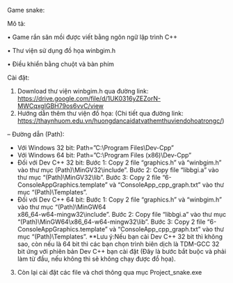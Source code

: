 Game snake:

Mô tả:

•	Game rắn săn mồi được viết bằng ngôn ngữ lập trình C++

•	Thư viện sử dụng đồ họa winbgim.h

•	Điều khiển bằng chuột và bàn phím

Cài đặt:
1.	Download thư viện winbgim.h qua đường link: https://drive.google.com/file/d/1UK0316yZEZorN-MWCqxgIGBH79os6vvC/view
2.	Hướng dẫn thêm thư viện đồ họa:
(Chi tiết qua đường link: https://thaynhuom.edu.vn/huongdancaidatvathemthuviendohoatrongc/)

– Đường dẫn (Path):
+ Với Windows 32 bit: Path=”C:\Program Files\Dev-Cpp”
+ Với Windows 64 bit: Path=”C:\Program Files (x86)\Dev-Cpp”
+ Đối với Dev C++ 32 bit:
Bước 1: Copy 2 file “graphics.h” và “winbgim.h” vào thư mục (Path)\MinGV32\include”.
Bước 2: Copy file “libbgi.a” vào thư mục “(Path)\MinGV32\lib”.
Bước 3: Copy 2 file “6-ConsoleAppGraphics.template” và “ConsoleApp_cpp_graph.txt” vào thư mục “(Path)\Templates”.
+ Đối với Dev C++ 64 bit:
Bước 1: Copy 2 file “graphics.h” và “winbgim.h” vào thư mục “(Path)\MinGW64\
x86_64-w64-mingw32\include”.
Bước 2: Copy file “libbgi.a” vào thư mục “(Path)\MinGW64\x86_64-w64-mingw32\lib”.
Bước 3: Copy 2 file “6-ConsoleAppGraphics.template” và “ConsoleApp_cpp_graph.txt” vào thư mục “(Path)\Templates”.
**Lưu ý:Nếu bạn cài Dev C++ 32 bit thì không sao, còn nếu là 64 bit thì các bạn chọn trình biên dịch là TDM-GCC 32 bit ứng với phiên bản Dev C++ bạn cài đặt
(Đây là bước bắt buộc và phải làm từ đầu, nếu không thì sẽ không chạy được đồ họa).
3.  Còn lại cài đặt các file và chơi thông qua mục Project_snake.exe
